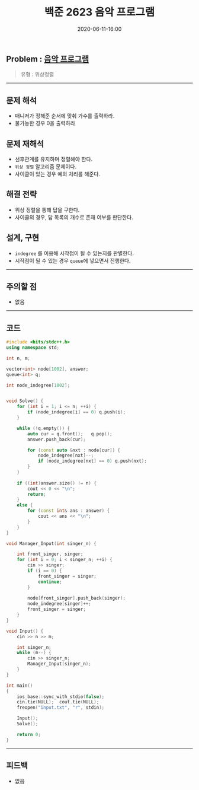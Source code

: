 ﻿---
title: 백준 2623 음악 프로그램
date: 2020-06-11-16:00
categories:
- PS

tags:
- baekjoon
- PS
- Problem Solve
- 위상정렬
---

## Problem : [음악 프로그램](https://www.acmicpc.net/problem/2623)
> 유형 : 위상정렬

---

## 문제 해석
* 매니저가 정해준 순서에 맞춰 가수를 출력하라.
* 불가능한 경우 0을 출력하라

## 문제 재해석
* 선후관계를 유지하며 정렬해야 한다.
* `위상 정렬` 알고리즘 문제이다.
* 사이클이 있는 경우 예외 처리를 해준다.

## 해결 전략
* 위상 정렬을 통해 답을 구한다.
* 사이클의 경우, 답 목록의 개수로 존재 여부를 판단한다.

## 설계, 구현
* `indegree` 를 이용해 시작점이 될 수 있는지를 판별한다.
* 시작점이 될 수 있는 경우 `queue`에 넣으면서 진행한다.

---

## 주의할 점
* 없음

---

## 코드

```c++
#include <bits/stdc++.h>
using namespace std;

int n, m;

vector<int> node[1002], answer;
queue<int> q;

int node_indegree[1002];


void Solve() {
    for (int i = 1; i <= n; ++i) {
        if (node_indegree[i] == 0) q.push(i);
    }

    while (!q.empty()) {
        auto cur = q.front();   q.pop();
        answer.push_back(cur);

        for (const auto &nxt : node[cur]) {
            node_indegree[nxt]--;
            if (node_indegree[nxt] == 0) q.push(nxt);
        }
    }
    
    if ((int)answer.size() != n) {
        cout << 0 << "\n";
        return;
    }
    else {
        for (const int& ans : answer) {
            cout << ans << "\n";
        }
    }
}

void Manager_Input(int singer_n) {

    int front_singer, singer;
    for (int i = 0; i < singer_n; ++i) {
        cin >> singer;
        if (i == 0) {
            front_singer = singer;
            continue;
        }
        
        node[front_singer].push_back(singer);
        node_indegree[singer]++;
        front_singer = singer;
    }
}

void Input() {
    cin >> n >> m;

    int singer_n;
    while (m--) {
        cin >> singer_n;
        Manager_Input(singer_n);
    }
}

int main()
{
    ios_base::sync_with_stdio(false);
    cin.tie(NULL);  cout.tie(NULL);
    freopen("input.txt", "r", stdin);

    Input();
    Solve();

    return 0;
}
```


---


## 피드백

* 없음